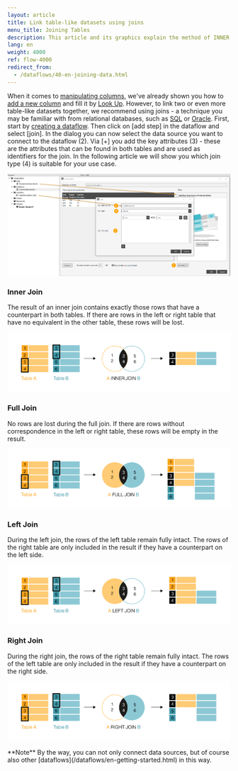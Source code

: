```yaml
---
layout: article
title: Link table-like datasets using joins
menu_title: Joining Tables
description: This article and its graphics explain the method of INNER JOIN, LEFT JOIN, RIGHT JOIN and FULL JOIN between two tables applied to the SQL functionality.
lang: en
weight: 4000
ref: flow-4000
redirect_from:
  - /dataflows/40-en-joining-data.html
---
```


When it comes to [manipulating columns](/dataflows/en-changing-data-content.html), we've already shown you how to [add a new column](/dataflows/en-changing-data-content.html) and fill it by [Look Up](https://help.peakboard.com/dataflows/en-adding-deleting-changing-columns.html#:~:text=Add%20Lookup%20Column%20-%20Add%20a%20new%20column%20with%20references%20to%20another%20data%20source). 
However, to link two or even more table-like datasets together, we recommend using joins - a technique you may be familiar with from relational databases, such as [SQL](/data_sources/en-ms-sql-server.html) or [Oracle](/data_sources/en-oracle.html).
First, start by [creating a dataflow](https://help.peakboard.com/dataflows/en-getting-started.html#:~:text=expected%20result%20appears.-,Create%20a%20new%20dataflow,-Click%20on%20%5B%E2%80%A6%5D%20next). 
Then click on [add step] in the dataflow and select [join]. 
In the dialog you can now select the data source you want to connect to the dataflow (2). 
Via [+] you add the key attributes (3) - these are the attributes that can be found in both tables and are used as identifiers for the join. 
In the following article we will show you which join type (4) is suitable for your use case.

![Join Data](/assets/images/dataflows/dataflows-join01.png)

### Inner Join
The result of an inner join contains exactly those rows that have a counterpart in both tables. 
If there are rows in the left or right table that have no equivalent in the other table, these rows will be lost.

![Dataflow SQL Inner Join](/assets/images/dataflows/peakboard-helpsite_inner-join.png)

### Full Join
No rows are lost during the full join. 
If there are rows without correspondence in the left or right table, these rows will be empty in the result.

![Dataflow SQL Full Join](/assets/images/dataflows/peakboard-helpsite_full-join.png)

### Left Join
During the left join, the rows of the left table remain fully intact. 
The rows of the right table are only included in the result if they have a counterpart on the left side.

![Dataflow SQL Left Join](/assets/images/dataflows/peakboard-helpsite_left-join.png)

### Right Join
During the right join, the rows of the right table remain fully intact. 
The rows of the left table are only included in the result if they have a counterpart on the right side.

![Dataflow SQL Right Join](/assets/images/dataflows/peakboard-helpsite_right-join.png)


<div class="box-tip" markdown="1">
**Note**
By the way, you can not only connect data sources, but of course also other [dataflows](/dataflows/en-getting-started.html) in this way.
</div>

